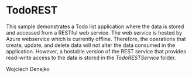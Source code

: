 TodoREST
========

This sample demonstrates a Todo list application where the data is stored and accessed from a RESTful web service. The web service is hosted by Azure webservice which is currently offline. Therefore, the operations that create, update, and delete data will not alter the data consumed in the application. However, a hostable version of the REST service that provides read-write access to the data is stored in the *TodoRESTService* folder.

Wojciech Denejko
